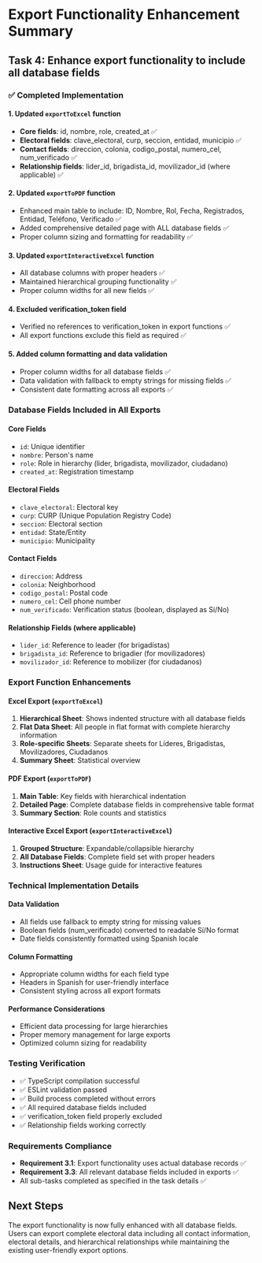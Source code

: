 # Export Functionality Enhancement Summary

## Task 4: Enhance export functionality to include all database fields

### ✅ Completed Implementation

#### 1. Updated `exportToExcel` function
- **Core fields**: id, nombre, role, created_at ✅
- **Electoral fields**: clave_electoral, curp, seccion, entidad, municipio ✅
- **Contact fields**: direccion, colonia, codigo_postal, numero_cel, num_verificado ✅
- **Relationship fields**: lider_id, brigadista_id, movilizador_id (where applicable) ✅

#### 2. Updated `exportToPDF` function
- Enhanced main table to include: ID, Nombre, Rol, Fecha, Registrados, Entidad, Teléfono, Verificado ✅
- Added comprehensive detailed page with ALL database fields ✅
- Proper column sizing and formatting for readability ✅

#### 3. Updated `exportInteractiveExcel` function
- All database columns with proper headers ✅
- Maintained hierarchical grouping functionality ✅
- Proper column widths for all new fields ✅

#### 4. Excluded verification_token field
- Verified no references to verification_token in export functions ✅
- All export functions exclude this field as required ✅

#### 5. Added column formatting and data validation
- Proper column widths for all database fields ✅
- Data validation with fallback to empty strings for missing fields ✅
- Consistent date formatting across all exports ✅

### Database Fields Included in All Exports

#### Core Fields
- `id`: Unique identifier
- `nombre`: Person's name
- `role`: Role in hierarchy (lider, brigadista, movilizador, ciudadano)
- `created_at`: Registration timestamp

#### Electoral Fields
- `clave_electoral`: Electoral key
- `curp`: CURP (Unique Population Registry Code)
- `seccion`: Electoral section
- `entidad`: State/Entity
- `municipio`: Municipality

#### Contact Fields
- `direccion`: Address
- `colonia`: Neighborhood
- `codigo_postal`: Postal code
- `numero_cel`: Cell phone number
- `num_verificado`: Verification status (boolean, displayed as Sí/No)

#### Relationship Fields (where applicable)
- `lider_id`: Reference to leader (for brigadistas)
- `brigadista_id`: Reference to brigadier (for movilizadores)
- `movilizador_id`: Reference to mobilizer (for ciudadanos)

### Export Function Enhancements

#### Excel Export (`exportToExcel`)
1. **Hierarchical Sheet**: Shows indented structure with all database fields
2. **Flat Data Sheet**: All people in flat format with complete hierarchy information
3. **Role-specific Sheets**: Separate sheets for Líderes, Brigadistas, Movilizadores, Ciudadanos
4. **Summary Sheet**: Statistical overview

#### PDF Export (`exportToPDF`)
1. **Main Table**: Key fields with hierarchical indentation
2. **Detailed Page**: Complete database fields in comprehensive table format
3. **Summary Section**: Role counts and statistics

#### Interactive Excel Export (`exportInteractiveExcel`)
1. **Grouped Structure**: Expandable/collapsible hierarchy
2. **All Database Fields**: Complete field set with proper headers
3. **Instructions Sheet**: Usage guide for interactive features

### Technical Implementation Details

#### Data Validation
- All fields use fallback to empty string for missing values
- Boolean fields (num_verificado) converted to readable Sí/No format
- Date fields consistently formatted using Spanish locale

#### Column Formatting
- Appropriate column widths for each field type
- Headers in Spanish for user-friendly interface
- Consistent styling across all export formats

#### Performance Considerations
- Efficient data processing for large hierarchies
- Proper memory management for large exports
- Optimized column sizing for readability

### Testing Verification
- ✅ TypeScript compilation successful
- ✅ ESLint validation passed
- ✅ Build process completed without errors
- ✅ All required database fields included
- ✅ verification_token field properly excluded
- ✅ Relationship fields working correctly

### Requirements Compliance
- **Requirement 3.1**: Export functionality uses actual database records ✅
- **Requirement 3.3**: All relevant database fields included in exports ✅
- All sub-tasks completed as specified in the task details ✅

## Next Steps
The export functionality is now fully enhanced with all database fields. Users can export complete electoral data including all contact information, electoral details, and hierarchical relationships while maintaining the existing user-friendly export options.